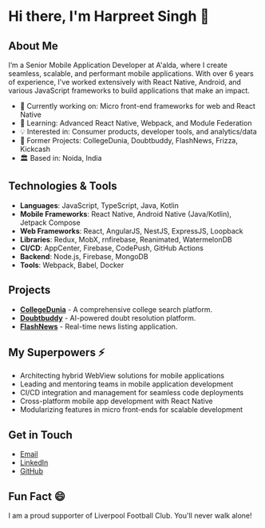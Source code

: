 # Hi there, I'm Harpreet Singh 👋

## About Me
I’m a Senior Mobile Application Developer at A'alda, where I create seamless, scalable, and performant mobile applications. With over 6 years of experience, I've worked extensively with React Native, Android, and various JavaScript frameworks to build applications that make an impact.

- 💼 Currently working on: Micro front-end frameworks for web and React Native
- 🌱 Learning: Advanced React Native, Webpack, and Module Federation
- 💡 Interested in: Consumer products, developer tools, and analytics/data
- 🚀 Former Projects: CollegeDunia, Doubtbuddy, FlashNews, Frizza, Kickcash
- 🏛 Based in: Noida, India

## Technologies & Tools
- **Languages**: JavaScript, TypeScript, Java, Kotlin
- **Mobile Frameworks**: React Native, Android Native (Java/Kotlin), Jetpack Compose
- **Web Frameworks**: React, AngularJS, NestJS, ExpressJS, Loopback
- **Libraries**: Redux, MobX, rnfirebase, Reanimated, WatermelonDB
- **CI/CD**: AppCenter, Firebase, CodePush, GitHub Actions
- **Backend**: Node.js, Firebase, MongoDB
- **Tools**: Webpack, Babel, Docker

## Projects
- [**CollegeDunia**](https://play.google.com/store/apps/details?id=com.collegedunia&hl=en_IN) - A comprehensive college search platform.
- [**Doubtbuddy**](https://play.google.com/store/apps/details?id=com.doubtbuddy.student&hl=en_IN) - AI-powered doubt resolution platform.
- [**FlashNews**](https://play.google.com/store/apps/details?id=co.news.hub&hl=en_IN) - Real-time news listing application.

## My Superpowers ⚡️
- Architecting hybrid WebView solutions for mobile applications
- Leading and mentoring teams in mobile application development
- CI/CD integration and management for seamless code deployments
- Cross-platform mobile app development with React Native
- Modularizing features in micro front-ends for scalable development

## Get in Touch
- [Email](mailto:har2008preet@gmail.com)
- [LinkedIn](https://www.linkedin.com/in/har2008preet)
- [GitHub](https://github.com/har2008preet)

## Fun Fact 😄
I am a proud supporter of Liverpool Football Club. You'll never walk alone!
